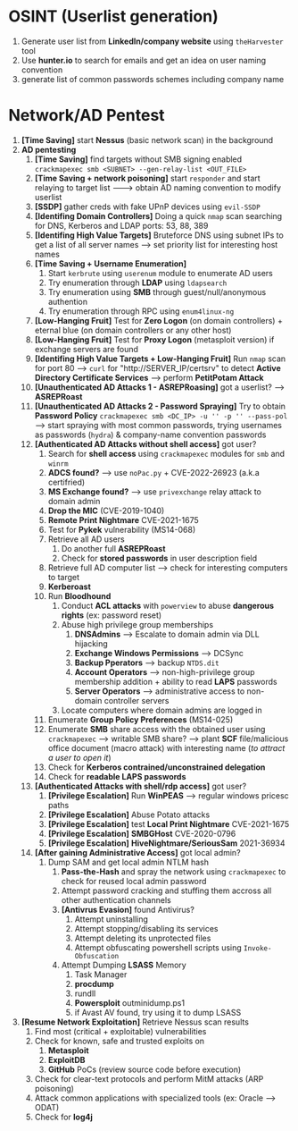 # OSINT (Userlist generation)
1. Generate user list from **LinkedIn/company website** using `theHarvester` tool
2. Use **hunter.io** to search for emails and get an idea on user naming convention
3. generate list of common passwords schemes including company name

# Network/AD Pentest
1. **[Time Saving]** start **Nessus** (basic network scan) in the background
2. **AD pentesting**
	1. **[Time Saving]** find targets without SMB signing enabled `crackmapexec smb <SUBNET> --gen-relay-list <OUT_FILE>`
	2. **[Time Saving + network poisoning]** start `responder` and start relaying to target list ---> obtain AD naming convention to modify userlist
	3. **[SSDP]** gather creds with fake UPnP devices using `evil-SSDP`
	4. **[Identifing Domain Controllers]** Doing a quick `nmap` scan searching for DNS, Kerberos and LDAP ports: 53, 88, 389
	5. **[Identifing High Value Targets]** Bruteforce DNS using subnet IPs to get a list of all server names --> set priority list for interesting host names
	6. **[Time Saving + Username Enumeration]**
		1. Start `kerbrute` using `userenum` module to enumerate AD users 
		2. Try enumeration through **LDAP** using `ldapsearch`
		3. Try enumeration using **SMB** through guest/null/anonymous authention
		4. Try enumeration through RPC using `enum4linux-ng`
	7. **[Low-Hanging Fruit]** Test for **Zero Logon** (on domain controllers) + eternal blue (on domain controllers or any other host)
	8. **[Low-Hanging Fruit]** Test for **Proxy Logon** (metasploit version) if exchange servers are found
	9. **[Identifing High Value Targets + Low-Hanging Fruit]** Run `nmap` scan for port 80 --> `curl` for "http://SERVER_IP/certsrv" to detect **Active Directory Certificate Services** --> perform **PetitPotam Attack**
	10. **[Unauthenticated AD Attacks 1 - ASREPRoasing]** got a userlist? --> **ASREPRoast**
	11. **[Unauthenticated AD Attacks 2 - Password Spraying]** Try to obtain **Password Policy** `crackmapexec smb <DC_IP> -u '' -p '' --pass-pol` --> start spraying with most common passwords, trying usernames as passwords (`hydra`) & company-name convention passwords
	12. **[Authenticated AD Attacks without shell access]** got user?
		1. Search for **shell access** using `crackmapexec` modules for `smb` and `winrm`
		2. **ADCS found?** --> use `noPac.py` + CVE-2022-26923 (a.k.a certifried)
		3. **MS Exchange found?** --> use `privexchange` relay attack to domain admin
		4. **Drop the MIC** (CVE-2019-1040)
		5. **Remote Print Nightmare** CVE-2021-1675
		6. Test for **Pykek** vulnerability (MS14-068)
		7. Retrieve all AD users
			1. Do another full **ASREPRoast**
			2. Check for **stored passwords** in user description field
		8. Retrieve full AD computer list --> check for interesting computers to target
		9. **Kerberoast**
		10. Run **Bloodhound**
			1. Conduct **ACL attacks** with `powerview` to abuse **dangerous rights** (ex: password reset)
			2. Abuse high privilege group memberships
				1. **DNSAdmins** --> Escalate to domain admin via DLL hijacking
				2. **Exchange Windows Permissions** --> DCSync
				3. **Backup Pperators** --> backup `NTDS.dit`
				4. **Account Operators** --> non-high-privilege group membership addition + ability to read **LAPS** passwords
				5. **Server Operators** --> administrative access to non-domain controller servers
			3. Locate computers where domain admins are logged in
		11. Enumerate **Group Policy Preferences** (MS14-025)
		12. Enumerate **SMB** share access with the obtained user using `crackmapexec` --> writable SMB share? --> plant **SCF** file/malicious office document (macro attack) with interesting name (*to attract a user to open it*)
		13. Check for **Kerberos contrained/unconstrained delegation**
		14. Check for **readable LAPS passwords**
	13. **[Authenticated Attacks with shell/rdp access]** got user?
		1. **[Privilege Escalation]** Run **WinPEAS** --> regular windows pricesc paths
		2. **[Privilege Escalation]** Abuse Potato attacks
		3. **[Privilege Escalation]** test **Local Print Nightmare** CVE-2021-1675
		4. **[Privilege Escalation]** **SMBGHost** CVE-2020-0796
		5. **[Privilege Escalation]** **HiveNightmare/SeriousSam** 2021-36934
	14. **[After gaining Administrative Access]** got local admin?
		1. Dump SAM and get local admin NTLM hash
			1. **Pass-the-Hash** and spray the network using `crackmapexec` to check for reused local admin password
			2. Attempt password cracking and stuffing them accross all other authentication channels
			3. **[Antivrus Evasion]** found Antivirus?
				1. Attempt uninstalling
				2. Attempt stopping/disabling its services
				3. Attempt deleting its unprotected files
				4. Attempt obfuscating powershell scripts using `Invoke-Obfuscation`
			4. Attempt Dumping **LSASS** Memory
				1. Task Manager
				2. **procdump**
				3. rundll
				4. **Powersploit** outminidump.ps1
				5. if Avast AV found, try using it to dump LSASS
3. **[Resume Network Exploitation]** Retrieve Nessus scan results
	1. Find most (critical + exploitable) vulnerabilities
	2. Check for known, safe and trusted exploits on
		1. **Metasploit**
		2. **ExploitDB**
		3. **GitHub** PoCs (review source code before execution)
	3. Check for clear-text protocols and perform MitM attacks (ARP poisoning)
	4. Attack common applications with specialized tools (ex: Oracle --> ODAT)
	5. Check for **log4j**